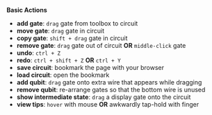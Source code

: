 **Basic Actions**

- **add gate**: `drag` gate from toolbox to circuit
- **move gate**: `drag` gate in circuit
- **copy gate**: `shift + drag` gate in circuit
- **remove gate**: `drag` gate out of circuit **OR** `middle-click` gate
- **undo**: `ctrl + Z`
- **redo**: `ctrl + shift + Z` **OR** `ctrl + Y`
- **save circuit**: bookmark the page with your browser
- **load circuit**: open the bookmark
- **add qubit**: `drag` gate onto extra wire that appears while dragging
- **remove qubit**: re-arrange gates so that the bottom wire is unused
- **show intermediate state**: `drag` a display gate onto the circuit
- **view tips**: `hover` with mouse **OR** awkwardly tap-hold with finger

